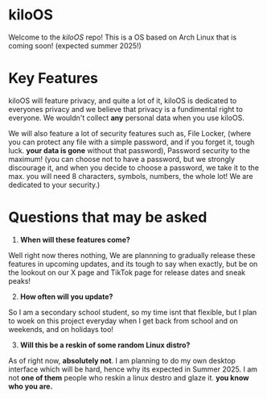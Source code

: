# kiloOS

Welcome to the *kiloOS* repo! This is a OS based on Arch Linux that is coming soon! (expected summer 2025!) 

# Key Features

kiloOS will feature privacy, and quite a lot of it, kiloOS is dedicated to everyones privacy and we believe that privacy is a fundimental right to everyone. We wouldn't collect **any** personal data when you use kiloOS. 

We will also feature a lot of security features such as, File Locker, (where you can protect any file with a simple password, and if you forget it, tough luck. **your data is gone** without that password), Password security to the maximum! (you can choose not to have a password, but we strongly discourage it, and when you decide to choose a password, we take it to the max. you will need 8 characters, symbols, numbers, the whole lot! We are dedicated to your security.)

# Questions that may be asked

1. **When will these features come?**

Well right now theres nothing, We are plannning to gradually release these features in upcoming updates, and its tough to say when exactly, but be on the lookout on our X page and TikTok page for release dates and sneak peaks!

2. **How often will you update?**

So I am a secondary school student, so my time isnt that flexible, but I plan to woek on this project everyday when I get back from school and on weekends, and on holidays too! 

3. **Will this be a reskin of some random Linux distro?**

As of right now, **absolutely not**. I am planning to do my own desktop interface which will be hard, hence why its expected in Summer 2025. I am not **one of them** people who reskin a linux destro and glaze it. **you know who you are.**

